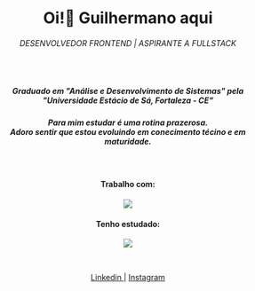 <h1 align="center">Oi!👋 Guilhermano aqui</h1>

<h6 align="center">
  DESENVOLVEDOR FRONTEND | ASPIRANTE A FULLSTACK
</h6>

<br/>

<h5 align="center">
  Graduado em "Análise e Desenvolvimento de Sistemas" pela "Universidade Estácio de Sá, Fortaleza - CE"
</h5>

<h5 align="center">
  Para mim estudar é uma rotina prazerosa. 
  <br/>Adoro sentir que estou evoluindo em conecimento técino e em maturidade.
</h5>

<br/>

<h4 align="center">Trabalho com:</h4>

<p align="center">
  <a 
    href="https://skillicons.dev" 
    title="Tecnologias que utilizo"
    alt="Imagem única contendo todos os icones das tecnologias que utilizo" 
  >
    <img src="https://skillicons.dev/icons?i=angular,reactivex,materialui,tailwind,react,redux,styledcomponents,git" />
  </a>
</p>

<h4 align="center">Tenho estudado:</h4>

<p align="center">
  <a 
    href="https://skillicons.dev" 
    title="Tecnologias que estudo"
    alt="Imagem única contendo todos os icones das tecnologias que tenho estudado"
  >
    <img src="https://skillicons.dev/icons?i=cs,dotnet" />
  </a>
</p>

<br/>

<p align="center">
  <a 
    href="http://linkedin.com/in/guilhermanosilva/" 
    title="Linkedin"
    alt="Link para o meu linkedin"
    target="_blank"
  >
    Linkedin
  </a> | 
  <a 
    href="https://instagram.com/guilhermano.dev" 
    title="Instagram"
    alt="Link para o meu instagram"
    target="_blank"
  >
    Instagram
  </a>
</p>
